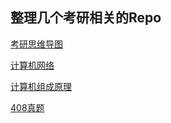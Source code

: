 ## 整理几个考研相关的Repo

[考研思维导图](https://github.com/zhangzhongjiang/CS-Basic)

[计算机网络](https://github.com/podiumdesu/Network_100)

[计算机组成原理](https://github.com/SSHeRun/Principle-of-Computer-Composition)

[408真题](https://github.com/nnngu/Postgraduate-408-old-exam)
